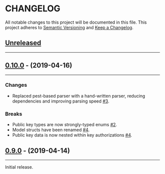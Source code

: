 # CHANGELOG

All notable changes to this project will be documented in this file.
This project adheres to [Semantic Versioning](http://semver.org/) and [Keep a Changelog](http://keepachangelog.com/).

## [Unreleased]

---


## [0.10.0] - (2019-04-16)

---

### Changes

* Replaced pest-based parser with a hand-written parser, reducing dependencies
  and improving parsing speed [#3].

### Breaks

* Public key types are now strongly-typed enums [#2].
* Model structs have been renamed [#4].
* Public key data is now nested within key authorizations [#4].

## [0.9.0] - (2019-04-14)

---

Initial release.

[Unreleased]: https://github.com/hubauth/authorized_keys/compare/v0.10.0...HEAD
[0.10.0]: https://github.com/hubauth/authorized_keys/compare/v0.9.0...v0.10.0
[0.9.0]: https://github.com/hubauth/authorized_keys/releases/tag/v0.9.0

[#2]: https://github.com/hubauth/authorized_keys/pull/2
[#3]: https://github.com/hubauth/authorized_keys/pull/3
[#4]: https://github.com/hubauth/authorized_keys/pull/4
